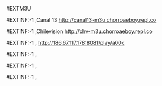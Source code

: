 #EXTM3U

#EXTINF:-1 ,Canal 13
http://canal13-m3u.chorroaeboy.repl.co

#EXTINF:-1 ,Chilevision 
http://chv-m3u.chorroaeboy.repl.co

#EXTINF:-1 ,
http://186.67.117.178:8081/play/a00x

#EXTINF:-1 ,


#EXTINF:-1 ,


#EXTINF:-1  ,
